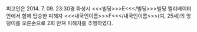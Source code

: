 피고인은 2014. 7. 09. 23:30경 화성시 <<<빌딩>>>E<<</빌딩>>>빌딩 엘리베이터 안에서 함께 탑승한 피해자 <<<내국인이름>>>F<<</내국인이름>>>(여, 25세)의 엉덩이를 오른손으로 2회 만져 피해자를 추행하였다.